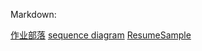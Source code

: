 

Markdown:


[作业部落](https://www.zybuluo.com)
[sequence diagram](http://bramp.github.io/js-sequence-diagrams/)
[ResumeSample](https://github.com/geekcompany/ResumeSample)